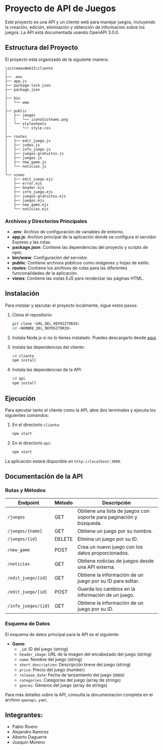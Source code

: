 # Proyecto de API de Juegos

Este proyecto es una API y un cliente web para manejar juegos, incluyendo la creación, edición, eliminación y obtención de información sobre los juegos. La API está documentada usando OpenAPI 3.0.0.

## Estructura del Proyecto

El proyecto está organizado de la siguiente manera:

```
\sistemasWebII\cliente
│
├── .env
├── app.js
├── package-lock.json
├── package.json
│
├── bin
│   └── www
│
├── public
│   ├── images
│   │   └── iconoSisteams.png
│   └── stylesheets
│       └── style.css
│
├── routes
│   ├── edit_juego.js
│   ├── index.js
│   ├── info_juego.js
│   ├── juegos-gratuitos.js
│   ├── juegos.js
│   ├── new_game.js
│   └── noticias.js
│
└── views
    ├── edit_juego.ejs
    ├── error.ejs
    ├── header.ejs
    ├── info_juego.ejs
    ├── juegos-gratuitos.ejs
    ├── juegos.ejs
    ├── new_game.ejs
    └── noticias.ejs
```

### Archivos y Directorios Principales

- **.env**: Archivo de configuración de variables de entorno.
- **app.js**: Archivo principal de la aplicación donde se configura el servidor Express y las rutas.
- **package.json**: Contiene las dependencias del proyecto y scripts de npm.
- **bin/www**: Configuración del servidor.
- **public**: Contiene archivos públicos como imágenes y hojas de estilo.
- **routes**: Contiene los archivos de rutas para las diferentes funcionalidades de la aplicación.
- **views**: Contiene las vistas EJS para renderizar las páginas HTML.

## Instalación

Para instalar y ejecutar el proyecto localmente, sigue estos pasos:

1. Clona el repositorio:

   ```bash
   git clone <URL_DEL_REPOSITORIO>
   cd <NOMBRE_DEL_REPOSITORIO>
   ```

2. Instala Node.js si no lo tienes instalado. Puedes descargarlo desde [aquí](https://nodejs.org/).

3. Instala las dependencias del cliente:

   ```bash
   cd cliente
   npm install
   ```

4. Instala las dependencias de la API:

   ```bash
   cd api
   npm install
   ```

## Ejecución

Para ejecutar tanto el cliente como la API, abre dos terminales y ejecuta los siguientes comandos:

1. En el directorio `cliente`:

   ```bash
   npm start
   ```

2. En el directorio `api`:

   ```bash
   npm start
   ```

La aplicación estará disponible en `http://localhost:3000`.

## Documentación de la API

### Rutas y Métodos

| Endpoint            | Método | Descripción                                                         |
| ------------------- | ------ | ------------------------------------------------------------------- |
| `/juegos`           | GET    | Obtiene una lista de juegos con soporte para paginación y búsqueda. |
| `/juegos/{name}`    | GET    | Obtiene un juego por su nombre.                                     |
| `/juegos/{id}`      | DELETE | Elimina un juego por su ID.                                         |
| `/new_game`         | POST   | Crea un nuevo juego con los datos proporcionados.                   |
| `/noticias`         | GET    | Obtiene noticias de juegos desde una API externa.                   |
| `/edit_juego/{id}`  | GET    | Obtiene la información de un juego por su ID para editar.           |
| `/edit_juego/{id}`  | POST   | Guarda los cambios en la información de un juego.                   |
| `/info_juegos/{id}` | GET    | Obtiene la información de un juego por su ID.                       |

### Esquema de Datos

El esquema de datos principal para la API es el siguiente:

- **Game**:
  - `_id`: ID del juego (string)
  - `header_image`: URL de la imagen del encabezado del juego (string)
  - `name`: Nombre del juego (string)
  - `short_description`: Descripción breve del juego (string)
  - `price`: Precio del juego (number)
  - `release_date`: Fecha de lanzamiento del juego (date)
  - `categories`: Categorías del juego (array de strings)
  - `genres`: Géneros del juego (array de strings)

Para más detalles sobre la API, consulta la documentación completa en el archivo `openapi.yaml`.

## Integrantes:

- Pablo Rivero
- Alejandro Ramirez
- Alberto Daguerre
- Joaquin Moreno
